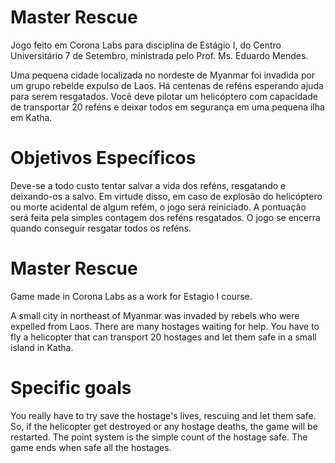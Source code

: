 # Master Rescue

Jogo feito em Corona Labs para disciplina de Estágio I, do Centro Universitário 7 de Setembro, ministrada pelo Prof. Ms. Eduardo Mendes.

Uma pequena cidade localizada no nordeste de Myanmar foi invadida por um grupo rebelde expulso de Laos. Há centenas de reféns esperando ajuda para serem resgatados. Você deve pilotar um helicóptero com capacidade de transportar 20 reféns e deixar todos em segurança em uma pequena ilha em Katha.

# Objetivos Específicos

Deve-se a todo custo tentar salvar a vida dos reféns, resgatando e deixando-os a salvo. Em virtude disso, em caso de explosão do helicóptero ou morte acidental de algum refém, o jogo será reiniciado. A pontuação será feita pela simples contagem dos reféns resgatados. O jogo se encerra quando conseguir resgatar todos os reféns.

# Master Rescue

Game made in Corona Labs as a work for Estagio I course.

A small city in northeast of Myanmar was invaded by rebels who were expelled from Laos. There are many hostages waiting for help. You have to fly a helicopter that can transport 20 hostages and let them safe in a small island in Katha.

# Specific goals

You really have to try save the hostage's lives, rescuing and let them safe. So, if the helicopter get destroyed or any hostage deaths, the game will be restarted. The point system is the simple count of the hostage safe. The game ends when safe all the hostages.
